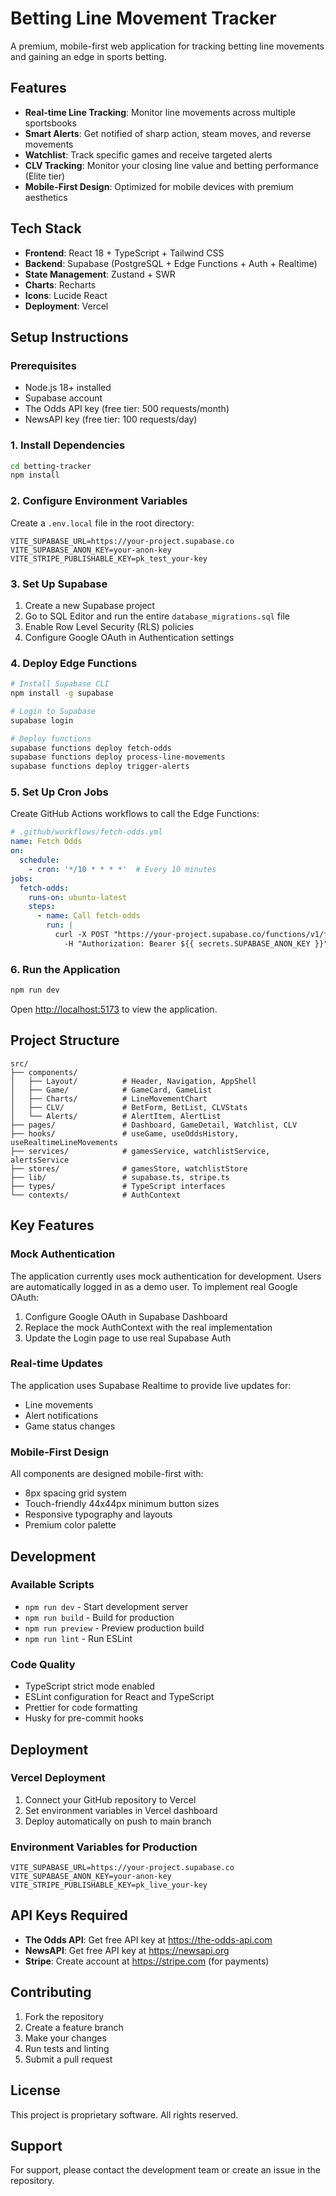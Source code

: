 # Betting Line Movement Tracker

A premium, mobile-first web application for tracking betting line movements and gaining an edge in sports betting.

## Features

- **Real-time Line Tracking**: Monitor line movements across multiple sportsbooks
- **Smart Alerts**: Get notified of sharp action, steam moves, and reverse movements
- **Watchlist**: Track specific games and receive targeted alerts
- **CLV Tracking**: Monitor your closing line value and betting performance (Elite tier)
- **Mobile-First Design**: Optimized for mobile devices with premium aesthetics

## Tech Stack

- **Frontend**: React 18 + TypeScript + Tailwind CSS
- **Backend**: Supabase (PostgreSQL + Edge Functions + Auth + Realtime)
- **State Management**: Zustand + SWR
- **Charts**: Recharts
- **Icons**: Lucide React
- **Deployment**: Vercel

## Setup Instructions

### Prerequisites

- Node.js 18+ installed
- Supabase account
- The Odds API key (free tier: 500 requests/month)
- NewsAPI key (free tier: 100 requests/day)

### 1. Install Dependencies

```bash
cd betting-tracker
npm install
```

### 2. Configure Environment Variables

Create a `.env.local` file in the root directory:

```env
VITE_SUPABASE_URL=https://your-project.supabase.co
VITE_SUPABASE_ANON_KEY=your-anon-key
VITE_STRIPE_PUBLISHABLE_KEY=pk_test_your-key
```

### 3. Set Up Supabase

1. Create a new Supabase project
2. Go to SQL Editor and run the entire `database_migrations.sql` file
3. Enable Row Level Security (RLS) policies
4. Configure Google OAuth in Authentication settings

### 4. Deploy Edge Functions

```bash
# Install Supabase CLI
npm install -g supabase

# Login to Supabase
supabase login

# Deploy functions
supabase functions deploy fetch-odds
supabase functions deploy process-line-movements
supabase functions deploy trigger-alerts
```

### 5. Set Up Cron Jobs

Create GitHub Actions workflows to call the Edge Functions:

```yaml
# .github/workflows/fetch-odds.yml
name: Fetch Odds
on:
  schedule:
    - cron: '*/10 * * * *'  # Every 10 minutes
jobs:
  fetch-odds:
    runs-on: ubuntu-latest
    steps:
      - name: Call fetch-odds
        run: |
          curl -X POST "https://your-project.supabase.co/functions/v1/fetch-odds?sport=NFL" \
            -H "Authorization: Bearer ${{ secrets.SUPABASE_ANON_KEY }}"
```

### 6. Run the Application

```bash
npm run dev
```

Open [http://localhost:5173](http://localhost:5173) to view the application.

## Project Structure

```
src/
├── components/
│   ├── Layout/          # Header, Navigation, AppShell
│   ├── Game/            # GameCard, GameList
│   ├── Charts/          # LineMovementChart
│   ├── CLV/             # BetForm, BetList, CLVStats
│   └── Alerts/          # AlertItem, AlertList
├── pages/               # Dashboard, GameDetail, Watchlist, CLV
├── hooks/               # useGame, useOddsHistory, useRealtimeLineMovements
├── services/            # gamesService, watchlistService, alertsService
├── stores/              # gamesStore, watchlistStore
├── lib/                 # supabase.ts, stripe.ts
├── types/               # TypeScript interfaces
└── contexts/            # AuthContext
```

## Key Features

### Mock Authentication
The application currently uses mock authentication for development. Users are automatically logged in as a demo user. To implement real Google OAuth:

1. Configure Google OAuth in Supabase Dashboard
2. Replace the mock AuthContext with the real implementation
3. Update the Login page to use real Supabase Auth

### Real-time Updates
The application uses Supabase Realtime to provide live updates for:
- Line movements
- Alert notifications
- Game status changes

### Mobile-First Design
All components are designed mobile-first with:
- 8px spacing grid system
- Touch-friendly 44x44px minimum button sizes
- Responsive typography and layouts
- Premium color palette

## Development

### Available Scripts

- `npm run dev` - Start development server
- `npm run build` - Build for production
- `npm run preview` - Preview production build
- `npm run lint` - Run ESLint

### Code Quality

- TypeScript strict mode enabled
- ESLint configuration for React and TypeScript
- Prettier for code formatting
- Husky for pre-commit hooks

## Deployment

### Vercel Deployment

1. Connect your GitHub repository to Vercel
2. Set environment variables in Vercel dashboard
3. Deploy automatically on push to main branch

### Environment Variables for Production

```
VITE_SUPABASE_URL=https://your-project.supabase.co
VITE_SUPABASE_ANON_KEY=your-anon-key
VITE_STRIPE_PUBLISHABLE_KEY=pk_live_your-key
```

## API Keys Required

- **The Odds API**: Get free API key at https://the-odds-api.com
- **NewsAPI**: Get free API key at https://newsapi.org
- **Stripe**: Create account at https://stripe.com (for payments)

## Contributing

1. Fork the repository
2. Create a feature branch
3. Make your changes
4. Run tests and linting
5. Submit a pull request

## License

This project is proprietary software. All rights reserved.

## Support

For support, please contact the development team or create an issue in the repository.
